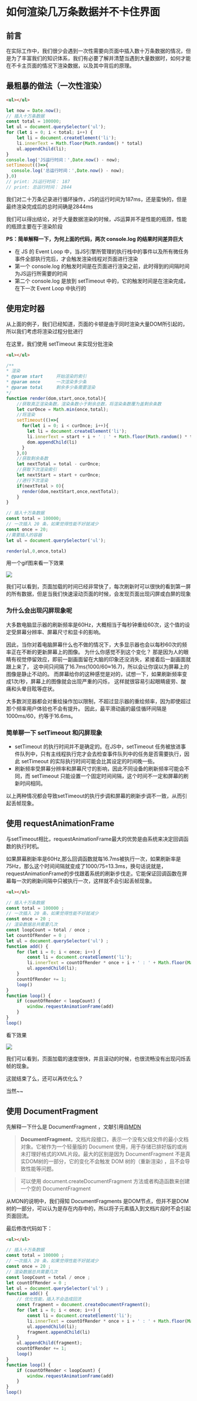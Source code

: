 # 如何渲染几万条数据并不卡住界面

## 前言

在实际工作中，我们很少会遇到一次性需要向页面中插入数十万条数据的情况，但是为了丰富我们的知识体系，我们有必要了解并清楚当遇到大量数据时，如何才能在不卡主页面的情况下渲染数据，以及其中背后的原理。

## 最粗暴的做法（一次性渲染）

```html
<ul></ul>
```
```javascript
let now = Date.now();
// 插入十万条数据
const total = 100000;
let ul = document.querySelector('ul');
for (let i = 0; i < total; i++) {
    let li = document.createElement('li');
    li.innerText = Math.floor(Math.random() * total)
    ul.appendChild(li);
}
console.log('JS运行时间：',Date.now() - now);
setTimeout(()=>{
  console.log('总运行时间：',Date.now() - now);
},0)
// print: JS运行时间： 187
// print: 总运行时间： 2844
```

我们对二十万条记录进行循环操作，JS的运行时间为187ms，还是蛮快的，但是最终渲染完成后的总时间确是2844ms

我们可以得出结论，对于大量数据渲染的时候，JS运算并不是性能的瓶颈，性能的瓶颈主要在于渲染阶段

**PS：简单解释一下，为何上面的代码，两次 console.log 的结果时间差异巨大**

+ 在 JS 的 Event Loop 中，当JS引擎所管理的执行栈中的事件以及所有微任务事件全部执行完后，才会触发渲染线程对页面进行渲染
+ 第一个 console.log 的触发时间是在页面进行渲染之前，此时得到的间隔时间为JS运行所需要的时间
+ 第二个 console.log 是放到 setTimeout 中的，它的触发时间是在渲染完成，在下一次 Event Loop 中执行的

## 使用定时器

从上面的例子，我们已经知道，页面的卡顿是由于同时渲染大量DOM所引起的，所以我们考虑将渲染过程分批进行

在这里，我们使用 setTimeout 来实现分批渲染

```html
<ul></ul>
```

```javascript
/**
* 渲染
* @param start     开始渲染的索引
* @param once      一次渲染多少条
* @param total     剩余多少条需要渲染
*/
function render(dom,start,once,total){
    //获取真正渲染条数，渲染条数小于剩余总数，将渲染条数覆为盖剩余条数
    let curOnce = Math.min(once,total);
    //将渲染
    setTimeout(()=>{
      for(let i = 0; i < curOnce; i++){
        let li = document.createElement('li');
        li.innerText = start + i + ' : ' + Math.floor(Math.random() * total)
        dom.appendChild(li)
      }
    },0)
    //获取剩余条数
    let nextTotal = total - curOnce;
    //获取下次渲染索引
    let nextStart = start + curOnce;
    //进行下次渲染
    if(nextTotal > 0){
      render(dom,nextStart,once,nextTotal);
    }
}

// 插入十万条数据
const total = 100000;
// 一次插入 20 条，如果觉得性能不好就减少
const once = 20;
//需要插入的容器
let ul = document.querySelector('ul');

render(ul,0,once,total)
```
用一个gif图来看一下效果

![](1.gif)

我们可以看到，页面加载的时间已经非常快了，每次刷新时可以很快的看到第一屏的所有数据，但是当我们快速滚动页面的时候，会发现页面出现闪屏或白屏的现象

### 为什么会出现闪屏现象呢

大多数电脑显示器的刷新频率是60Hz，大概相当于每秒钟重绘60次，这个值的设定受屏幕分辨率、屏幕尺寸和显卡的影响。

因此，当你对着电脑屏幕什么也不做的情况下，大多显示器也会以每秒60次的频率正在不断的更新屏幕上的图像。
为什么你感觉不到这个变化？
那是因为人的眼睛有视觉停留效应，即前一副画面留在大脑的印象还没消失，紧接着后一副画面就跟上来了，
这中间只间隔了16.7ms(1000/60≈16.7)，所以会让你误以为屏幕上的图像是静止不动的。
而屏幕给你的这种感觉是对的，试想一下，如果刷新频率变成1次/秒，屏幕上的图像就会出现严重的闪烁，
这样就很容易引起眼睛疲劳、酸痛和头晕目眩等症状。

大多数浏览器都会对重绘操作加以限制，不超过显示器的重绘频率，因为即使超过那个频率用户体验也不会有提升。
因此，最平滑动画的最佳循环间隔是1000ms/60，约等于16.6ms。

### 简单聊一下 setTimeout 和闪屏现象

+ setTimeout 的执行时间并不是确定的。在JS中，setTimeout 任务被放进事件队列中，只有主线程执行完才会去检查事件队列中的任务是否需要执行，因此 setTimeout 的实际执行时间可能会比其设定的时间晚一些。
+ 刷新频率受屏幕分辨率和屏幕尺寸的影响，因此不同设备的刷新频率可能会不同，而 setTimeout 只能设置一个固定时间间隔，这个时间不一定和屏幕的刷新时间相同。

以上两种情况都会导致setTimeout的执行步调和屏幕的刷新步调不一致，从而引起丢帧现象。

## 使用 requestAnimationFrame

与setTimeout相比，requestAnimationFrame最大的优势是由系统来决定回调函数的执行时机。

如果屏幕刷新率是60Hz,那么回调函数就每16.7ms被执行一次，如果刷新率是75Hz，那么这个时间间隔就变成了1000/75=13.3ms，换句话说就是，requestAnimationFrame的步伐跟着系统的刷新步伐走。它能保证回调函数在屏幕每一次的刷新间隔中只被执行一次，这样就不会引起丢帧现象。

```html
<ul></ul>
```

```javascript
// 插入十万条数据
const total = 100000 ;
// 一次插入 20 条，如果觉得性能不好就减少
const once = 20 ;
// 渲染数据总共需要几次
const loopCount = total / once ;
let countOfRender = 0 ;
let ul = document.querySelector('ul') ;
function add() {
    for (let i = 0; i < once; i++) {
        const li = document.createElement('li');
        li.innerText = countOfRender * once + i + ' : ' + Math.floor(Math.random() * total);
        ul.appendChild(li);
    }
    countOfRender += 1;
    loop()
}
function loop() {
    if (countOfRender < loopCount) {
        window.requestAnimationFrame(add)
    }
}
loop()
```

看下效果

![](2.gif)

我们可以看到，页面加载的速度很快，并且滚动的时候，也很流畅没有出现闪烁丢帧的现象。

这就结束了么，还可以再优化么？

当然~~

## 使用 DocumentFragment

先解释一下什么是 DocumentFragment ，文献引用自[MDN](https://developer.mozilla.org/zh-CN/docs/Web/API/DocumentFragment)

> **DocumentFragment**，文档片段接口，表示一个没有父级文件的最小文档对象。它被作为一个轻量版的 Document 使用，用于存储已排好版的或尚未打理好格式的XML片段。最大的区别是因为 DocumentFragment 不是真实DOM树的一部分，它的变化不会触发 DOM 树的（重新渲染) ，且不会导致性能等问题。

> 可以使用 document.createDocumentFragment 方法或者构造函数来创建一个空的 DocumentFragment

从MDN的说明中，我们得知 DocumentFragments 是DOM节点，但并不是DOM树的一部分，可以认为是存在内存中的，所以将子元素插入到文档片段时不会引起页面回流。

最后修改代码如下：

```html
<ul></ul>
```

```javascript
// 插入十万条数据
const total = 100000 ;
// 一次插入 20 条，如果觉得性能不好就减少
const once = 20 ;
// 渲染数据总共需要几次
const loopCount = total / once ;
let countOfRender = 0 ;
let ul = document.querySelector('ul') ;
function add() {
    // 优化性能，插入不会造成回流
    const fragment = document.createDocumentFragment();
    for (let i = 0; i < once; i++) {
        const li = document.createElement('li');
        li.innerText = countOfRender * once + i + ' : ' + Math.floor(Math.random() * total);
        ul.appendChild(li);
        fragment.appendChild(li)
    }
    ul.appendChild(fragment);
    countOfRender += 1;
    loop()
}
function loop() {
    if (countOfRender < loopCount) {
        window.requestAnimationFrame(add)
    }
}
loop()
```

